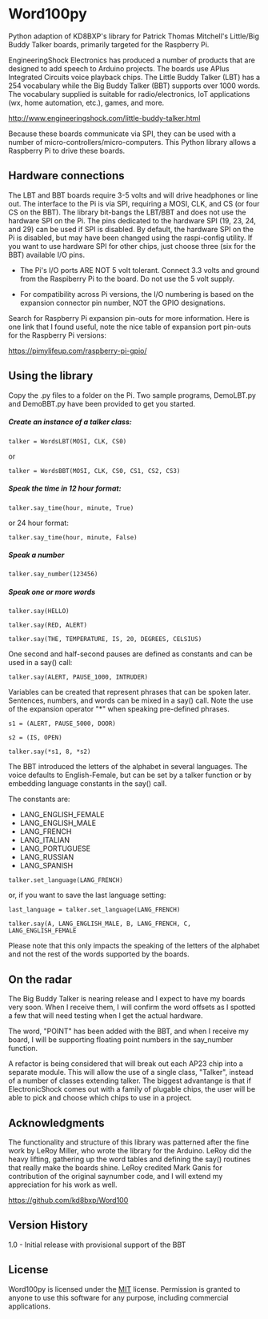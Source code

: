 # Word100py
Python adaption of KD8BXP's library for Patrick Thomas Mitchell's Little/Big Buddy Talker boards, primarily targeted for the Raspberry Pi.

EngineeringShock Electronics has produced a number of products that are designed to add speech to Arduino projects. The boards use APlus Integrated Circuits voice playback chips. The Little Buddy Talker (LBT) has a 254 vocabulary while the Big Buddy Talker (BBT) supports over 1000 words. The vocabulary supplied is suitable for radio/electronics, IoT applications (wx, home automation, etc.), games, and more. 

http://www.engineeringshock.com/little-buddy-talker.html

Because these boards communicate via SPI, they can be used with a number of micro-controllers/micro-computers. This Python library allows a Raspberry Pi to drive these boards.

## Hardware connections

The LBT and BBT boards require 3-5 volts and will drive headphones or line out. The interface to the Pi is via SPI, requiring a MOSI, CLK, and CS (or four CS on the BBT). The library bit-bangs the LBT/BBT and does not use the hardware SPI on the Pi. The pins dedicated to the hardware SPI (19, 23, 24, and 29) can be used if SPI is disabled. By default, the hardware SPI on the Pi is disabled, but may have been changed using the raspi-config utility. If you want to use hardware SPI for other chips, just choose three (six for the BBT) available I/O pins.

* The Pi's I/O ports ARE NOT 5 volt tolerant. Connect 3.3 volts and ground from the Raspiberry Pi to the board. Do not use the 5 volt supply.

* For compatibility across Pi versions, the I/O numbering is based on the expansion connector pin number, NOT the GPIO designations.

Search for Raspberry Pi expansion pin-outs for more information. Here is one link that I found useful, note the nice table of expansion port pin-outs for the Raspberry Pi versions:

https://pimylifeup.com/raspberry-pi-gpio/

## Using the library

Copy the .py files to a folder on the Pi. Two sample programs, DemoLBT.py and DemoBBT.py have been provided to get you started.

##### Create an instance of a talker class:

`talker = WordsLBT(MOSI, CLK, CS0)`

or

`talker = WordsBBT(MOSI, CLK, CS0, CS1, CS2, CS3)`

##### Speak the time in 12 hour format:

`talker.say_time(hour, minute, True)` 
 
 or 24 hour format:
 
 `talker.say_time(hour, minute, False)`

##### Speak a number

`talker.say_number(123456)`

##### Speak one or more words

`talker.say(HELLO)`

`talker.say(RED, ALERT)`

`talker.say(THE, TEMPERATURE, IS, 20, DEGREES, CELSIUS)`

One second and half-second pauses are defined as constants and can be used in a say() call:

`talker.say(ALERT, PAUSE_1000, INTRUDER)`

Variables can be created that represent phrases that can be spoken later. Sentences, numbers, and words can be mixed in a say() call. Note the use of the expansion operator "*" when speaking pre-defined phrases.

`s1 = (ALERT, PAUSE_5000, DOOR)`

`s2 = (IS, OPEN)`

`talker.say(*s1, 8, *s2)`

The BBT introduced the letters of the alphabet in several languages. The voice defaults to English-Female, but can be set by a talker function or by embedding language constants in the say() call. 

The constants are:

* LANG_ENGLISH_FEMALE
* LANG_ENGLISH_MALE
* LANG_FRENCH
* LANG_ITALIAN
* LANG_PORTUGUESE
* LANG_RUSSIAN
* LANG_SPANISH

`talker.set_language(LANG_FRENCH)`

or, if you want to save the last language setting:

`last_language = talker.set_language(LANG_FRENCH)`

`talker.say(A, LANG_ENGLISH_MALE, B, LANG_FRENCH, C, LANG_ENGLISH_FEMALE`

Please note that this only impacts the speaking of the letters of the alphabet and not the rest of the words supported by the boards.

## On the radar

The Big Buddy Talker is nearing release and I expect to have my boards very soon. When I receive them, I will confirm the word offsets as I spotted a few that will need testing when I get the actual hardware.

The word, "POINT" has been added with the BBT, and when I receive my board, I will be supporting floating point numbers in the say_number function.

A refactor is being considered that will break out each AP23 chip into a separate module. This will allow the use of a single class, "Talker", instead of a number of classes extending talker. The biggest advantange is that if ElectronicShock comes out with a family of plugable chips, the user will be able to pick and choose which chips to use in a project.

## Acknowledgments

The functionality and structure of this library was patterned after the fine work by LeRoy Miller, who wrote the library for the Arduino. LeRoy did the heavy lifting, gathering up the word tables and defining the say() routines that really make the boards shine. LeRoy credited Mark Ganis for contribution of the original saynumber code, and I will extend my appreciation for his work as well.

https://github.com/kd8bxp/Word100

## Version History

1.0 - Initial release with provisional support of the BBT

## License

Word100py is licensed under the [MIT][1] license. Permission is granted to anyone to use this software for any purpose, including commercial applications.

[1]: http://www.opensource.org/licenses/MIT

